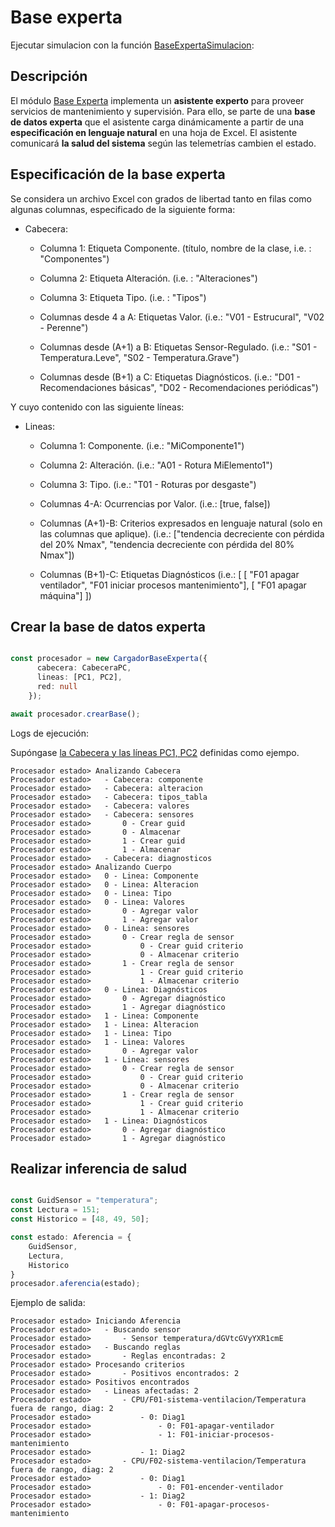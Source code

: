 # Base experta

Ejecutar simulacion con la función [BaseExpertaSimulacion](./simuacion.ts):



## Descripción

El módulo [Base Experta](./) implementa un **asistente experto** para proveer servicios
de mantenimiento y supervisión. Para ello, se parte de una **base de datos experta**
que el asistente carga dinámicamente a partir de una **especificación en lenguaje 
natural** en una hoja de Excel. El asistente comunicará **la salud del sistema** según
las telemetrías cambien el estado.

## Especificación de la base experta

Se considera un archivo Excel con grados de libertad tanto en filas como algunas columnas,
especificado de la siguiente forma:

- Cabecera:
    - Columna 1: Etiqueta Componente. (título, nombre de la clase, i.e. : "Componentes")
    - Columna 2: Etiqueta Alteración. (i.e. : "Alteraciones")
    - Columna 3: Etiqueta Tipo. (i.e. : "Tipos")

    - Columnas desde 4 a A: Etiquetas Valor. (i.e.: "V01 - Estrucural", "V02 - Perenne")

    - Columnas desde (A+1) a B: Etiquetas Sensor-Regulado.  (i.e.: "S01 - Temperatura.Leve", "S02 - Temperatura.Grave")

    - Columnas desde (B+1) a C: Etiquetas Diagnósticos. (i.e.: "D01 - Recomendaciones básicas", "D02 - Recomendaciones periódicas")

Y cuyo contenido con las siguiente líneas:

- Lineas:
    - Columna 1: Componente. (i.e.: "MiComponente1")
    - Columna 2: Alteración. (i.e.: "A01 - Rotura MiElemento1")
    - Columna 3: Tipo.  (i.e.: "T01 - Roturas por desgaste")

    - Columnas 4-A: Ocurrencias por Valor. (i.e.: [true, false])

    - Columnas (A+1)-B: Criterios expresados en lenguaje natural (solo en las columnas que aplique).
        (i.e.: ["tendencia decreciente con pérdida del 20% Nmax", "tendencia decreciente con pérdida del 80% Nmax"])

    - Columnas (B+1)-C: Etiquetas Diagnósticos
        (i.e.: [
        [ "F01 apagar ventilador", "F01 iniciar procesos mantenimiento"],
        [ "F01 apagar máquina"]
    ])

## Crear la base de datos experta

```ts

const procesador = new CargadorBaseExperta({
      cabecera: CabeceraPC,
      lineas: [PC1, PC2],
      red: null
    });

await procesador.crearBase();

```

Logs de ejecución:

Supóngase [la Cabecera y las líneas PC1, PC2](./dominio/ejemplo.ts) definidas como ejempo.

```
Procesador estado> Analizando Cabecera
Procesador estado> 	 - Cabecera: componente
Procesador estado> 	 - Cabecera: alteracion
Procesador estado> 	 - Cabecera: tipos_tabla
Procesador estado> 	 - Cabecera: valores
Procesador estado> 	 - Cabecera: sensores
Procesador estado> 		 0 - Crear guid
Procesador estado> 		 0 - Almacenar
Procesador estado> 		 1 - Crear guid
Procesador estado> 		 1 - Almacenar
Procesador estado> 	 - Cabecera: diagnosticos
Procesador estado> Analizando Cuerpo
Procesador estado> 	 0 - Linea: Componente
Procesador estado> 	 0 - Linea: Alteracion
Procesador estado> 	 0 - Linea: Tipo
Procesador estado> 	 0 - Linea: Valores
Procesador estado> 		 0 - Agregar valor
Procesador estado> 		 1 - Agregar valor
Procesador estado> 	 0 - Linea: sensores
Procesador estado> 		 0 - Crear regla de sensor
Procesador estado> 			 0 - Crear guid criterio
Procesador estado> 			 0 - Almacenar criterio
Procesador estado> 		 1 - Crear regla de sensor
Procesador estado> 			 1 - Crear guid criterio
Procesador estado> 			 1 - Almacenar criterio
Procesador estado> 	 0 - Linea: Diagnósticos
Procesador estado> 		 0 - Agregar diagnóstico
Procesador estado> 		 1 - Agregar diagnóstico
Procesador estado> 	 1 - Linea: Componente
Procesador estado> 	 1 - Linea: Alteracion
Procesador estado> 	 1 - Linea: Tipo
Procesador estado> 	 1 - Linea: Valores
Procesador estado> 		 0 - Agregar valor
Procesador estado> 	 1 - Linea: sensores
Procesador estado> 		 0 - Crear regla de sensor
Procesador estado> 			 0 - Crear guid criterio
Procesador estado> 			 0 - Almacenar criterio
Procesador estado> 		 1 - Crear regla de sensor
Procesador estado> 			 1 - Crear guid criterio
Procesador estado> 			 1 - Almacenar criterio
Procesador estado> 	 1 - Linea: Diagnósticos
Procesador estado> 		 0 - Agregar diagnóstico
Procesador estado> 		 1 - Agregar diagnóstico
```

## Realizar inferencia de salud

```ts

const GuidSensor = "temperatura";
const Lectura = 151;
const Historico = [48, 49, 50];

const estado: Aferencia = {
    GuidSensor,
    Lectura,
    Historico
}
procesador.aferencia(estado);

```

Ejemplo de salida:

```
Procesador estado> Iniciando Aferencia
Procesador estado> 	 - Buscando sensor
Procesador estado> 		 - Sensor temperatura/dGVtcGVyYXR1cmE
Procesador estado> 	 - Buscando reglas
Procesador estado> 		 - Reglas encontradas: 2
Procesador estado> Procesando criterios
Procesador estado> 		 - Positivos encontrados: 2
Procesador estado> Positivos encontrados
Procesador estado> 	 - Lineas afectadas: 2
Procesador estado> 		 - CPU/F01-sistema-ventilacion/Temperatura fuera de rango, diag: 2
Procesador estado> 			 - 0: Diag1
Procesador estado> 				 - 0: F01-apagar-ventilador
Procesador estado> 				 - 1: F01-iniciar-procesos-mantenimiento
Procesador estado> 			 - 1: Diag2
Procesador estado> 		 - CPU/F02-sistema-ventilacion/Temperatura fuera de rango, diag: 2
Procesador estado> 			 - 0: Diag1
Procesador estado> 				 - 0: F01-encender-ventilador
Procesador estado> 			 - 1: Diag2
Procesador estado> 				 - 0: F01-apagar-procesos-mantenimiento
```